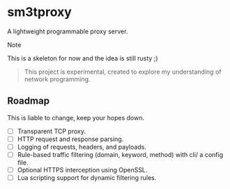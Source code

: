 # sm3tproxy

A lightweight programmable proxy server.

> [!NOTE]
> This is a skeleton for now and the idea is still rusty ;)

> This project is experimental, created to explore my understanding of network programming.

## Roadmap

This is liable to change, keep your hopes down.

- [ ] Transparent TCP proxy.
- [ ] HTTP request and response parsing.
- [ ] Logging of requests, headers, and payloads.
- [ ] Rule-based traffic filtering (domain, keyword, method) with cli/ a config file.
- [ ] Optional HTTPS interception using OpenSSL.
- [ ] Lua scripting support for dynamic filtering rules.
